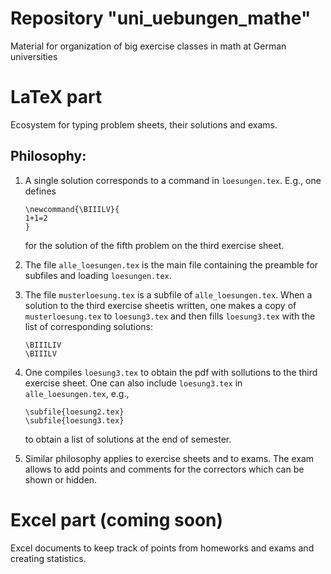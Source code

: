 # Repository "uni_uebungen_mathe"
Material for organization of big exercise classes in math at German universities

# LaTeX part

Ecosystem for typing problem sheets, their solutions and exams.

## Philosophy:

1. A single solution corresponds to a command in `loesungen.tex`. E.g., one defines
   ```
   \newcommand{\BIIILV}{
   1+1=2
   }
   ```
   for the solution of the fifth problem on the third exercise sheet.

2. The file `alle_loesungen.tex` is the main file containing the preamble for subfiles and loading `loesungen.tex`.

3. The file `musterloesung.tex` is a subfile of `alle_loesungen.tex`. When a solution to the third exercise sheetis written, one makes a copy of `musterloesung.tex` to `loesung3.tex` and then fills `loesung3.tex` with the list of corresponding solutions:
   ```
   \BIIILIV
   \BIIILV
   ```
4. One compiles `loesung3.tex` to obtain the pdf with sollutions to the third exercise sheet. One can also include `loesung3.tex` in `alle_loesungen.tex`, e.g.,
   ```
   \subfile{loesung2.tex}
   \subfile{loesung3.tex}
   ```
   to obtain a list of solutions at the end of semester.

5. Similar philosophy applies to exercise sheets and to exams. The exam allows to add points and comments for the correctors which can be shown or hidden. 
   
# Excel part (coming soon)

Excel documents to keep track of points from homeworks and exams and creating statistics.
